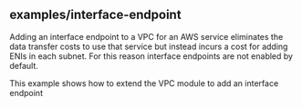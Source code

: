 ## examples/interface-endpoint

Adding an interface endpoint to a VPC for an AWS service eliminates the data transfer costs to use that service but 
instead incurs a cost for adding ENIs in each subnet.  For this reason interface endpoints are not enabled by default.

This example shows how to extend the VPC module to add an interface endpoint